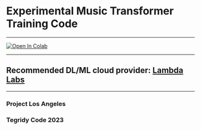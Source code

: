 # Experimental Music Transformer Training Code

***

[![Open In Colab][colab-badge]][colab-notebook1]

[colab-notebook1]: <https://colab.research.google.com/github/asigalov61/Experimental-Music-Transformer/blob/main/Training-Code/Experimental_Music_Transformer_Maker.ipynb>
[colab-badge]: <https://colab.research.google.com/assets/colab-badge.svg>

***

## Recommended DL/ML cloud provider: [Lambda Labs](https://lambdalabs.com/)

***

### Project Los Angeles
### Tegridy Code 2023
